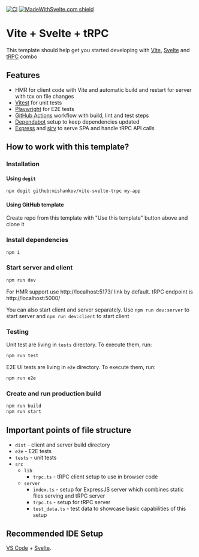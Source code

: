 [![CI](https://github.com/mishankov/vite-svelte-trpc/actions/workflows/ci.yml/badge.svg)](https://github.com/mishankov/vite-svelte-trpc/actions/workflows/ci.yml)
[![MadeWithSvelte.com shield](https://madewithsvelte.com/storage/repo-shields/4184-shield.svg)](https://madewithsvelte.com/p/vite-svelte-trpc-template/shield-link)

# Vite + Svelte + tRPC

This template should help get you started developing with [Vite](https://vitejs.dev/), [Svelte](https://svelte.dev/) and [tRPC](https://trpc.io/) combo

## Features

- HMR for client code with Vite and automatic build and restart for server with tcx on file changes
- [Vitest](https://vitest.dev/) for unit tests
- [Playwright](https://playwright.dev/) for E2E tests
- [GitHub Actions](https://github.com/features/actions) workflow with build, lint and test steps
- [Dependabot](https://docs.github.com/en/code-security/dependabot/working-with-dependabot) setup to keep dependencies updated
- [Express](https://expressjs.com/) and [sirv](https://github.com/lukeed/sirv) to serve SPA and handle tRPC API calls

## How to work with this template?

### Installation

#### Using `degit`

```bash
npx degit github:mishankov/vite-svelte-trpc my-app
```

#### Using GitHub template

Create repo from this template with "Use this template" button above and clone it

### Install dependencies

```bash
npm i
```

### Start server and client

```bash
npm run dev
```

For HMR support use http://localhost:5173/ link by default. tRPC endpoint is http://localhost:5000/

You can also start client and server separately. Use `npm run dev:server` to start server and `npm run dev:client` to start client

### Testing

Unit test are living in `tests` directory. To execute them, run: 

```bash
npm run test
```

E2E UI tests are living in `e2e` directory. To execute them, run: 

```bash
npm run e2e
```

### Create and run production build

```bash
npm run build
npm run start
```

## Important points of file structure

- `dist` - client and server build directory
- `e2e` - E2E tests
- `tests` - unit tests
- `src`
  - `lib`
    - `trpc.ts` - tRPC client setup to use in browser code
  - `server`
    - `index.ts` - setup for ExpressJS server which combines static files serving and tRPC server
    - `trpc.ts` - setup for tRPC server
    - `test_data.ts` - test data to showcase basic capabilities of this setup

## Recommended IDE Setup

[VS Code](https://code.visualstudio.com/) + [Svelte](https://marketplace.visualstudio.com/items?itemName=svelte.svelte-vscode).

